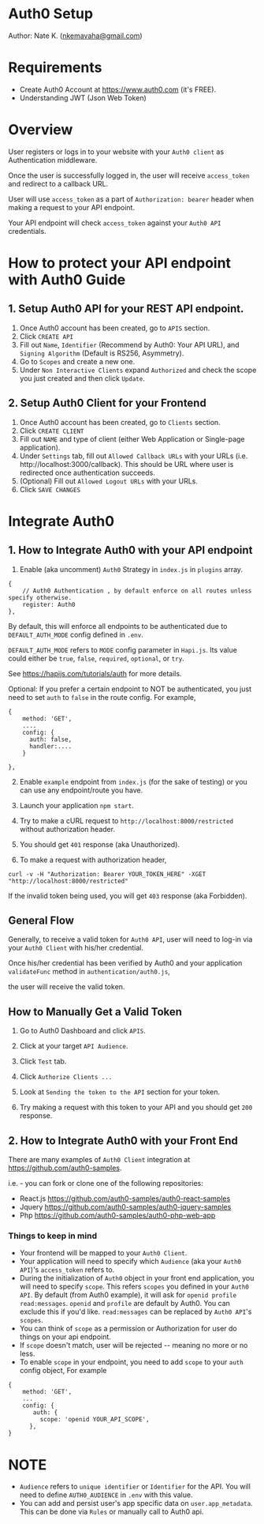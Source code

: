 # Auth0 Setup

Author: Nate K. (nkemavaha@gmail.com)

# Requirements
* Create Auth0 Account at https://www.auth0.com (it's FREE).
* Understanding JWT (Json Web Token)

# Overview
User registers or logs in to your website with your `Auth0 client` as Authentication middleware.

Once the user is successfully logged in, the user will receive `access_token` and redirect to a callback URL.

User will use `access_token` as a part of `Authorization: bearer` header when making a request to your API endpoint.

Your API endpoint will check `access_token` against your `Auth0 API` credentials.

# How to protect your API endpoint with Auth0 Guide

## 1. Setup Auth0 API for your REST API endpoint.
1. Once Auth0 account has been created, go to `APIS` section.
2. Click `CREATE API`
3. Fill out `Name`, `Identifier` (Recommend by Auth0: Your API URL), and `Signing Algorithm` (Default is RS256, Asymmetry).
4. Go to `Scopes` and create a new one.
5. Under `Non Interactive Clients` expand `Authorized` and check the scope you just created and then click `Update`.

## 2. Setup Auth0 Client for your Frontend
1. Once Auth0 account has been created, go to `Clients` section.
2. Click `CREATE CLIENT`
3. Fill out `NAME` and type of client (either Web Application or Single-page application).
4. Under `Settings` tab, fill out `Allowed Callback URLs` with your URLs (i.e. http://localhost:3000/callback). This should be URL where user is redirected once authentication succeeds.
5. (Optional) Fill out `Allowed Logout URLs` with your URLs.
5. Click `SAVE CHANGES`

# Integrate Auth0

## 1. How to Integrate Auth0 with your API endpoint
1. Enable (aka uncomment) `Auth0` Strategy in `index.js` in `plugins` array.
```
{
    // Auth0 Authentication , by default enforce on all routes unless specify otherwise.
    register: Auth0
},
```
By default, this will enforce all endpoints to be authenticated due to `DEFAULT_AUTH_MODE` config defined in `.env`.

`DEFAULT_AUTH_MODE` refers to `MODE` config parameter in `Hapi.js`. Its value could either be `true`, `false`, `required`, `optional`, or `try`.

See https://hapijs.com/tutorials/auth for more details.


Optional: If you prefer a certain endpoint to NOT be authenticated, you just need to set `auth` to `false` in the route config.
For example,
```
{
    method: 'GET',
    ....
    config: {
      auth: false,
      handler:....
    }

},
```
2. Enable `example` endpoint from `index.js` (for the sake of testing) or you can use any endpoint/route you have.

3. Launch your application `npm start`.

4. Try to make a cURL request to `http://localhost:8000/restricted` without authorization header.

5. You should get `401` response (aka Unauthorized).

6. To make a request with authorization header,
```
curl -v -H "Authorization: Bearer YOUR_TOKEN_HERE" -XGET "http://localhost:8000/restricted"

```

If the invalid token being used, you will get `403` response (aka Forbidden).

## General Flow
Generally, to receive a valid token for `Auth0 API`, user will need to log-in via your `Auth0 Client` with his/her credential.

Once his/her credential has been verified by Auth0 and your application `validateFunc` method in `authentication/auth0.js`,

the user will receive the valid token.


## How to Manually Get a Valid Token
1. Go to Auth0 Dashboard and click `APIS`.

2. Click at your target `API Audience`.

3. Click `Test` tab.

4. Click `Authorize Clients ...`

5. Look at `Sending the token to the API` section for your token.

6. Try making a request with this token to your API and you should get `200` response.


## 2. How to Integrate Auth0 with your Front End
There are many examples of `Auth0 Client` integration at https://github.com/auth0-samples.

i.e. - you can fork or clone one of the following repositories:
* React.js https://github.com/auth0-samples/auth0-react-samples
* Jquery https://github.com/auth0-samples/auth0-jquery-samples
* Php https://github.com/auth0-samples/auth0-php-web-app

### Things to keep in mind
* Your frontend will be mapped to your `Auth0 Client`.
* Your application will need to specify which `Audience` (aka your `Auth0 API`)'s `access_token` refers to.
* During the initialization of `Auth0` object in your front end application, you will need to specify `scope`.
This refers `scopes` you defined in your `Auth0 API`. By default (from Auth0 example), it will ask for `openid profile read:messages`.
`openid` and `profile` are default by Auth0. You can exclude this if you'd like. `read:messages` can be replaced by `Auth0 API`'s `scopes`.
* You can think of `scope` as a permission or Authorization for user do things on your api endpoint.
* If `scope` doesn't match, user will be rejected -- meaning no more or no less.
* To enable `scope` in your endpoint, you need to add `scope` to your `auth` config object,
For example
```
{
    method: 'GET',
    ...
    config: {
       auth: {
         scope: 'openid YOUR_API_SCOPE',
      },
}
```

# NOTE
* `Audience` refers to `unique identifier` or `Identifier` for the API. You will need to define `AUTH0_AUDIENCE` in `.env` with this value.
* You can add and persist user's app specific data on `user.app_metadata`. This can be done via `Rules` or manually call to Auth0 api.
